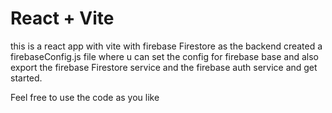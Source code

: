 # React + Vite

this is a react app with vite with firebase Firestore as the backend 
created a firebaseConfig.js file where u can set the config for firebase base and also export the firebase Firestore service and the firebase auth service and get started.

Feel free to use the code as you like 